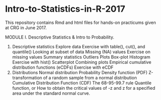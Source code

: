 # Intro-to-Statistics-in-R-2017
This repository contains Rmd and html files for hands-on practicums given at CRG in June 2017.

MODULE I. Descriptive Statistics & Intro to Probability.
1. Descriptive statistics
  Explore data
    Exercise with table(), cut(), and quantile()
    Looking at subset of data
    Missing (NA) values
    Exercise on missing values
  Summary statistics
    Outliers
  Plots
    Box-plot
    Histogram
    Exercise with hist()
    Scatterplot
    Combining plots
    Empirical cumulative distribution functions (eCDFs)
    Exercise with eCDF
2. Distributions
  Normal distribution
    Probability Density function (PDF)
    Z-transformation of a random sample from a normal distribution
    Cumulative Distribution Function (CDF)
    The 68-95-99.7 rule
    Quantile function, or How to obtain the critical values of -z and z for a specified area under the standard normal curve.
